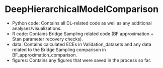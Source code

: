 # DeepHierarchicalModelComparison

- Python code: Contains all DL-related code as well as any additional analyses/visualizations. 
- R code: Contains Bridge Sampling related code (BF approximation + Stan parameter recovery checks).
- data: Contains calculated ECEs in Validation_datasets and any data related to the Bridge Sampling comparison in BF_approximation_comparison.
- figures: Contains any figures that were saved in the process so far.
